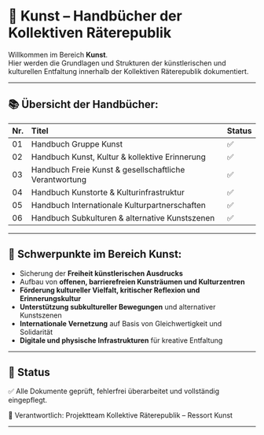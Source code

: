 # 🎨 Kunst – Handbücher der Kollektiven Räterepublik

Willkommen im Bereich **Kunst**.  
Hier werden die Grundlagen und Strukturen der künstlerischen und kulturellen Entfaltung innerhalb der Kollektiven Räterepublik dokumentiert.

---

## 📚 Übersicht der Handbücher:

| Nr. | Titel | Status |
|:---|:---|:---|
| 01 | Handbuch Gruppe Kunst | ✅ |
| 02 | Handbuch Kunst, Kultur & kollektive Erinnerung | ✅ |
| 03 | Handbuch Freie Kunst & gesellschaftliche Verantwortung | ✅ |
| 04 | Handbuch Kunstorte & Kulturinfrastruktur | ✅ |
| 05 | Handbuch Internationale Kulturpartnerschaften | ✅ |
| 06 | Handbuch Subkulturen & alternative Kunstszenen | ✅ |

---

## 🧭 Schwerpunkte im Bereich Kunst:

- Sicherung der **Freiheit künstlerischen Ausdrucks**  
- Aufbau von **offenen, barrierefreien Kunsträumen und Kulturzentren**  
- **Förderung kultureller Vielfalt, kritischer Reflexion und Erinnerungskultur**  
- **Unterstützung subkultureller Bewegungen** und alternativer Kunstszenen  
- **Internationale Vernetzung** auf Basis von Gleichwertigkeit und Solidarität  
- **Digitale und physische Infrastrukturen** für kreative Entfaltung

---

## 📅 Status

✅ Alle Dokumente geprüft, fehlerfrei überarbeitet und vollständig eingepflegt.

📜 Verantwortlich: Projektteam Kollektive Räterepublik – Ressort Kunst

---

